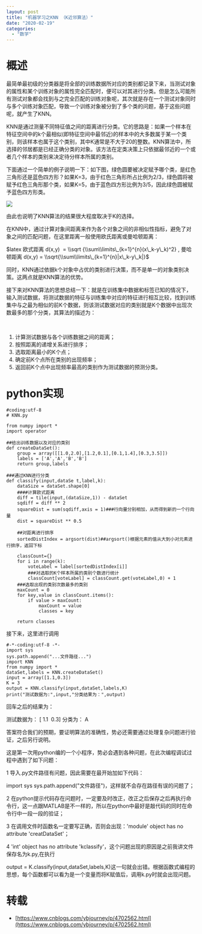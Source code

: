 ```yaml
---
layout: post
title: "机器学习之KNN （K近邻算法）"
date: "2020-02-19"
categories: 
  - "数学"
---
```


# 概述

最简单最初级的分类器是将全部的训练数据所对应的类别都记录下来，当测试对象的属性和某个训练对象的属性完全匹配时，便可以对其进行分类。但是怎么可能所有测试对象都会找到与之完全匹配的训练对象呢，其次就是存在一个测试对象同时与多个训练对象匹配，导致一个训练对象被分到了多个类的问题，基于这些问题呢，就产生了KNN。

KNN是通过测量不同特征值之间的距离进行分类。它的思路是：如果一个样本在特征空间中的k个最相似(即特征空间中最邻近)的样本中的大多数属于某一个类别，则该样本也属于这个类别，其中K通常是不大于20的整数。KNN算法中，所选择的邻居都是已经正确分类的对象。该方法在定类决策上只依据最邻近的一个或者几个样本的类别来决定待分样本所属的类别。

下面通过一个简单的例子说明一下：如下图，绿色圆要被决定赋予哪个类，是红色三角形还是蓝色四方形？如果K=3，由于红色三角形所占比例为2/3，绿色圆将被赋予红色三角形那个类，如果K=5，由于蓝色四方形比例为3/5，因此绿色圆被赋予蓝色四方形类。

[![](/assets/image/default/041623504236939.jpg)](http://127.0.0.1/?attachment_id=3033)

由此也说明了KNN算法的结果很大程度取决于K的选择。

在KNN中，通过计算对象间距离来作为各个对象之间的非相似性指标，避免了对象之间的匹配问题，在这里距离一般使用欧氏距离或曼哈顿距离：

$latex 欧式距离 d(x,y)  = \\sqrt {\\sum\\limits\_{k=1}^{n}(x\_k-y\_k)^2} , 曼哈顿距离 d(x,y) = \\sqrt{\\sum\\limits\_{k=1}^{n}|x\_k-y\_k|}$

同时，KNN通过依据k个对象中占优的类别进行决策，而不是单一的对象类别决策。这两点就是KNN算法的优势。

接下来对KNN算法的思想总结一下：就是在训练集中数据和标签已知的情况下，输入测试数据，将测试数据的特征与训练集中对应的特征进行相互比较，找到训练集中与之最为相似的前K个数据，则该测试数据对应的类别就是K个数据中出现次数最多的那个分类，其算法的描述为：

 

1. 计算测试数据与各个训练数据之间的距离；
2. 按照距离的递增关系进行排序；
3. 选取距离最小的K个点；
4. 确定前K个点所在类别的出现频率；
5. 返回前K个点中出现频率最高的类别作为测试数据的预测分类。

# python实现

```
#coding:utf-8
# KNN.py

from numpy import *
import operator

##给出训练数据以及对应的类别
def createDataSet():
    group = array([[1.0,2.0],[1.2,0.1],[0.1,1.4],[0.3,3.5]])
    labels = ['A','A','B','B']
    return group,labels

###通过KNN进行分类
def classify(input,dataSe t,label,k):
    dataSize = dataSet.shape[0]
    ####计算欧式距离
    diff = tile(input,(dataSize,1)) - dataSet
    sqdiff = diff ** 2
    squareDist = sum(sqdiff,axis = 1)###行向量分别相加，从而得到新的一个行向量
    dist = squareDist ** 0.5
    
    ##对距离进行排序
    sortedDistIndex = argsort(dist)##argsort()根据元素的值从大到小对元素进行排序，返回下标

    classCount={}
    for i in range(k):
        voteLabel = label[sortedDistIndex[i]]
        ###对选取的K个样本所属的类别个数进行统计
        classCount[voteLabel] = classCount.get(voteLabel,0) + 1
    ###选取出现的类别次数最多的类别
    maxCount = 0
    for key,value in classCount.items():
        if value > maxCount:
            maxCount = value
            classes = key

    return classes
```

接下来，这里进行调用

```
#-*-coding:utf-8 -*-
import sys
sys.path.append("...文件路径...")
import KNN
from numpy import *
dataSet,labels = KNN.createDataSet()
input = array([1.1,0.3])
K = 3
output = KNN.classify(input,dataSet,labels,K)
print("测试数据为:",input,"分类结果为：",output)
```

回车之后的结果为：

测试数据为： \[ 1.1  0.3\] 分类为： A

答案符合我们的预期，要证明算法的准确性，势必还需要通过处理复杂问题进行验证，之后另行说明。

这是第一次用python编的一个小程序，势必会遇到各种问题，在此次编程调试过程中遇到了如下问题：

1 导入.py文件路径有问题，因此需要在最开始加如下代码：

import sys sys.path.append("文件路径")，这样就不会存在路径有误的问题了；

2 在python提示代码存在问题时，一定要及时改正，改正之后保存之后再执行命令行，这一点跟MATLAB是不一样的，所以在python中最好是敲代码的同时在命令行中一段一段的验证；

3 在调用文件时函数名一定要写正确，否则会出现：'module' object has no attribute 'creatDataSet'；

4 'int' object has no attribute 'kclassify'，这个问题出现的原因是之前我讲文件保存名为k.py,在执行

output = K.classify(input,dataSet,labels,K)这一句就会出错。根据函数式编程的思想，每个函数都可以看为是一个变量而将K赋值后，调用k.py时就会出现问题。

# 转载

- [https://www.cnblogs.com/ybjourney/p/4702562.html](https://www.cnblogs.com/ybjourney/p/4702562.html)
